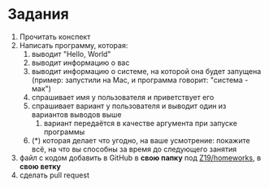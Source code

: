 # Задания

1. Прочитать конспект
1. Написать программу, которая:
    1. выводит "Hello, World"
    1. выводит информацию о вас
    1. выводит информацию о системе, на которой она будет запущена (пример: запустили на Mac, и программа говорит: "система - мак")
    1. спрашивает имя у пользователя и приветствует его
    1. спрашивает вариант у пользователя и выводит один из вариантов выводов выше
        1. вариант передаётся в качестве аргумента при запуске программы
    1. (*) которая делает что угодно, на ваше усмотрение: покажите всё, на что вы способны за время до следующего занятия
1. файл с кодом добавить в GitHub в **свою папку** под [Z19/homeworks](https://github.com/tgrx/Z19/homeworks), в **свою ветку**
1. сделать pull request
